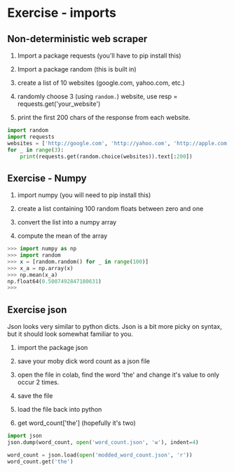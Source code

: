 # Exercise - imports

## Non-deterministic web scraper

1. Import a package requests (you'll have to pip install this)

2. Import a package random (this is built in)

3. create a list of 10 websites (google.com, yahoo.com, etc.)

4. randomly choose 3 (using `random.`) website, use resp = requests.get('your_website')

5. print the first 200 chars of the response from each website.

```python
import random
import requests
websites = ['http://google.com', 'http://yahoo.com', 'http://apple.com', 'http://amazon.com', 'http://youtube.com', 'http://facebook.com', 'http://microsoft.com', 'http://eay.com']
for _ in range(3):
    print(requests.get(random.choice(websites)).text[:200])
```

## Exercise - Numpy
1. import numpy (you will need to pip install this)

2. create a list containing 100 random floats between zero and one

3. convert the list into a numpy array

4. compute the mean of the array

```python
>>> import numpy as np
>>> import random
>>> x = [random.random() for _ in range(100)]
>>> x_a = np.array(x)
>>> np.mean(x_a)
np.float64(0.5007492847180631)
>>> 
```

## Exercise json
Json looks very similar to python dicts.  Json is a bit more picky on syntax, but it should look somewhat familiar to you.

1. import the package json

2. save your moby dick word count as a json file

3. open the file in colab, find the word 'the' and change it's value to only occur 2 times.

4. save the file

5. load the file back into python

6. get word_count['the'] (hopefully it's two)


```python
import json
json.dump(word_count, open('word_count.json', 'w'), indent=4)

word_count = json.load(open('modded_word_count.json', 'r'))
word_count.get('the')
```